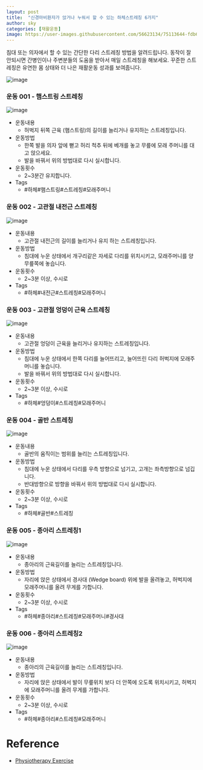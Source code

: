 ```yaml
---
layout: post
title:  "신경마비환자가 앉거나 누워서 할 수 있는 하체스트레칭 6가지"
author: sky
categories: [재활운동]
image: https://user-images.githubusercontent.com/56623134/75113644-fdb60580-5692-11ea-9ba9-2e8315bf5668.png
---
```


침대 또는 의자에서 할 수 있는 간단한 다리 스트레칭 방법을 알려드립니다.
동작이 잘 안되시면 간병인이나 주변분들의 도움을 받아서 매일 스트레칭을 해보세요.
꾸준한 스트레칭은 유연한 몸 상태와 더 나은 재활운동 성과를 보여줍니다.

![image](https://user-images.githubusercontent.com/56623134/75113927-5dadab80-5695-11ea-83ff-5a64226f1268.png)

### 운동 001 - 햄스트링 스트레칭

![image](https://user-images.githubusercontent.com/56623134/75113675-2dfda400-5693-11ea-86c8-b260bde04801.png)

- 운동내용
  - 허벅지 뒤쪽 근육 (햄스트링)의 길이를 늘리거나 유지하는 스트레칭입니다.
- 운동방법
  - 한쪽 발을 의자 앞에 뻗고 허리 척추 뒤에 베개를 놓고 무릎에 모래 주머니를 대고 앉으세요.
  - 발을 바꿔서 위의 방법대로 다시 실시합니다.
- 운동횟수
  - 2~3분간 유지합니다.
- Tags
  - #하체#햄스트링#스트레칭#모래주머니
  
### 운동 002 - 고관절 내전근 스트레칭

![image](https://user-images.githubusercontent.com/56623134/75113725-7b7a1100-5693-11ea-8e75-0f307e07a015.png)

- 운동내용
  - 고관절 내전근의 길이를 늘리거나 유지 하는 스트레칭입니다.
- 운동방법
  - 침대에 누운 상태에서 개구리같은 자세로 다리를 위치시키고, 모래주머니를 양 무릎쪽에 놓습니다.
- 운동횟수
  - 2~3분 이상, 수시로
- Tags
  - #하체#내전근#스트레칭#모래주머니
 
### 운동 003 - 고관절 엉덩이 근육 스트레칭

![image](https://user-images.githubusercontent.com/56623134/75113758-c136d980-5693-11ea-9171-45813ad3a603.png)

- 운동내용
  - 고관절 엉덩이 근육을 늘리거나 유지하는 스트레칭입니다.
- 운동방법
  - 침대에 누운 상태에서 한쪽 다리를 늘어뜨리고, 늘어뜨린 다리 허벅지에 모래주머니를 놓습니다.
  - 발을 바꿔서 위의 방법대로 다시 실시합니다.
- 운동횟수
  - 2~3분 이상, 수시로
- Tags
  - #하체#엉덩이#스트레칭#모래주머니

### 운동 004 - 골반 스트레칭

![image](https://user-images.githubusercontent.com/56623134/75113784-fe02d080-5693-11ea-82c3-63c52c71e6d3.png)

- 운동내용
  - 골반의 움직이는 범위를 늘리는 스트레칭입니다.
- 운동방법
  - 침대에 누운 상태에서 다리를 우측 방향으로 넘기고, 고개는 좌측방향으로 넘깁니다.
  - 반대방향으로 방향을 바꿔서 위의 방법대로 다시 실시합니다.
- 운동횟수
  - 2~3분 이상, 수시로
- Tags
  - #하체#골반#스트레칭
  
### 운동 005 - 종아리 스트레칭1

![image](https://user-images.githubusercontent.com/56623134/75113845-9731e700-5694-11ea-817e-56f9360933a0.png)

- 운동내용
  - 종아리의 근육길이를 늘리는 스트레칭입니다.
- 운동방법
  - 자리에 앉은 상태에서 경사대 (Wedge board) 위에 발을 올려놓고, 허벅지에 모래주머니를 올려 무게를 가합니다.
- 운동횟수
  - 2~3분 이상, 수시로
- Tags
  - #하체#종아리#스트레칭#모래주머니#경사대

### 운동 006 - 종아리 스트레칭2

![image](https://user-images.githubusercontent.com/56623134/75113883-0576a980-5695-11ea-8fea-aaadd625e6a1.png)

- 운동내용
  - 종아리의 근육길이를 늘리는 스트레칭입니다.
- 운동방법
  - 자리에 앉은 상태에서 발이 무릎위치 보다 더 안쪽에 오도록 위치시키고, 허벅지에 모래주머니를 올려 무게를 가합니다.
- 운동횟수
  - 2~3분 이상, 수시로
- Tags
  - #하체#종아리#스트레칭#모래주머니

# Reference
- [Physiotherapy Exercise](https://www.physiotherapyexercises.com/)
